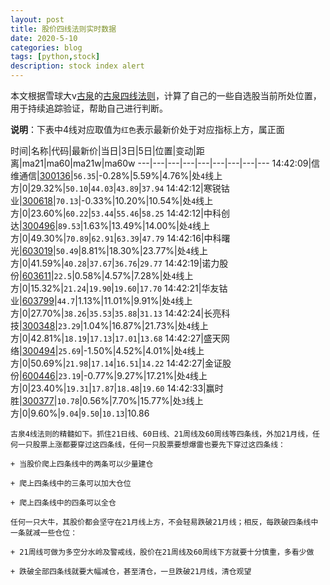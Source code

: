 ```yaml
---
layout: post
title: 股价四线法则实时数据
date: 2020-5-10
categories: blog
tags: [python,stock]
description: stock index alert
---
```



本文根据雪球大v[古泉](https://xueqiu.com/u/7148646888)的[古泉四线法则](https://xueqiu.com/7148646888/130498192)，计算了自己的一些自选股当前所处位置，用于持续追踪验证，帮助自己进行判断。

**说明**：下表中4线对应取值为`红色`表示最新价处于对应指标上方，属正面

时间|名称|代码|最新价|当日|3日|5日|位置|变动|距离|ma21|ma60|ma21w|ma60w
---|---|---|---|---|---|---|---|---
14:42:09|信维通信|[300136](https://xueqiu.com/S/SZ300136)|`56.35`|-0.28%|5.59%|4.76%|处`4`线上方|0|29.32%|`50.10`|`44.03`|`43.89`|`37.94`
14:42:12|寒锐钴业|[300618](https://xueqiu.com/S/SZ300618)|`70.13`|-0.33%|10.20%|10.54%|处`4`线上方|0|23.60%|`60.22`|`53.44`|`55.46`|`58.25`
14:42:12|中科创达|[300496](https://xueqiu.com/S/SZ300496)|`89.53`|1.63%|13.49%|14.00%|处`4`线上方|0|49.30%|`70.89`|`62.91`|`63.39`|`47.79`
14:42:16|中科曙光|[603019](https://xueqiu.com/S/SH603019)|`50.49`|8.81%|18.30%|23.77%|处`4`线上方|0|41.59%|`40.28`|`37.67`|`36.76`|`29.77`
14:42:19|诺力股份|[603611](https://xueqiu.com/S/SH603611)|`22.5`|0.58%|4.57%|7.28%|处`4`线上方|0|15.32%|`21.24`|`19.90`|`19.60`|`17.70`
14:42:21|华友钴业|[603799](https://xueqiu.com/S/SH603799)|`44.7`|1.13%|11.01%|9.91%|处`4`线上方|0|27.70%|`38.26`|`35.53`|`35.88`|`31.13`
14:42:24|长亮科技|[300348](https://xueqiu.com/S/SZ300348)|`23.29`|1.04%|16.87%|21.73%|处`4`线上方|0|42.81%|`18.19`|`17.13`|`17.01`|`13.68`
14:42:27|盛天网络|[300494](https://xueqiu.com/S/SZ300494)|`25.69`|-1.50%|4.52%|4.01%|处`4`线上方|0|50.69%|`21.98`|`17.14`|`16.51`|`14.22`
14:42:27|金证股份|[600446](https://xueqiu.com/S/SH600446)|`23.19`|-0.77%|9.27%|17.21%|处`4`线上方|0|23.40%|`19.31`|`17.87`|`18.48`|`19.60`
14:42:33|赢时胜|[300377](https://xueqiu.com/S/SZ300377)|`10.78`|0.56%|7.70%|15.77%|处`3`线上方|0|9.60%|`9.04`|`9.50`|`10.13`|10.86

```
古泉4线法则的精髓如下。抓住21日线、60日线、21周线及60周线等四条线，外加21月线，任何一只股票上涨都要穿过这四条线，任何一只股票要想爆雷也要先下穿过这四条线：

+ 当股价爬上四条线中的两条可以少量建仓

+ 爬上四条线中的三条可以加大仓位

+ 爬上四条线中的四条可以全仓

任何一只大牛，其股价都会坚守在21月线上方，不会轻易跌破21月线；相反，每跌破四条线中一条就减一些仓位：

+ 21周线可做为多空分水岭及警戒线，股价在21周线及60周线下方就要十分慎重，多看少做

+ 跌破全部四条线就要大幅减仓，甚至清仓，一旦跌破21月线，清仓观望
```
